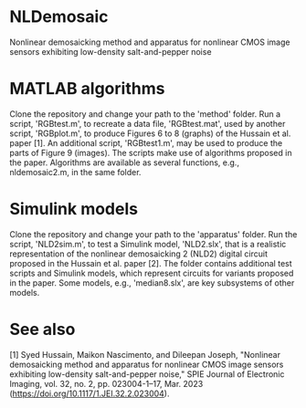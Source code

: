 # NLDemosaic
Nonlinear demosaicking method and apparatus for nonlinear CMOS image sensors exhibiting low-density salt-and-pepper noise

# MATLAB algorithms
Clone the repository and change your path to the 'method' folder. Run a script, 'RGBtest.m', to recreate a data file, 'RGBtest.mat', used by another script, 'RGBplot.m', to produce Figures 6 to 8 (graphs) of the Hussain et al. paper [1]. An additional script, 'RGBtest1.m', may be used to produce the parts of Figure 9 (images). The scripts make use of algorithms proposed in the paper. Algorithms are available as several functions, e.g., nldemosaic2.m, in the same folder.

# Simulink models
Clone the repository and change your path to the 'apparatus' folder. Run the script, 'NLD2sim.m', to test a Simulink model, 'NLD2.slx', that is a realistic representation of the nonlinear demosaicking 2 (NLD2) digital circuit proposed in the Hussain et al. paper [2]. The folder contains additional test scripts and Simulink models, which represent circuits for variants proposed in the paper. Some models, e.g., 'median8.slx', are key subsystems of other models.

# See also
[1] Syed Hussain, Maikon Nascimento, and Dileepan Joseph, "Nonlinear demosaicking method and apparatus for nonlinear CMOS image sensors exhibiting low-density salt-and-pepper noise," SPIE Journal of Electronic Imaging, vol. 32, no. 2, pp. 023004-1–17, Mar. 2023 (https://doi.org/10.1117/1.JEI.32.2.023004).
